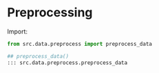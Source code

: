 # Preprocessing

Import:
```python
from src.data.preprocess import preprocess_data

## preprocess_data()
::: src.data.preprocess.preprocess_data
